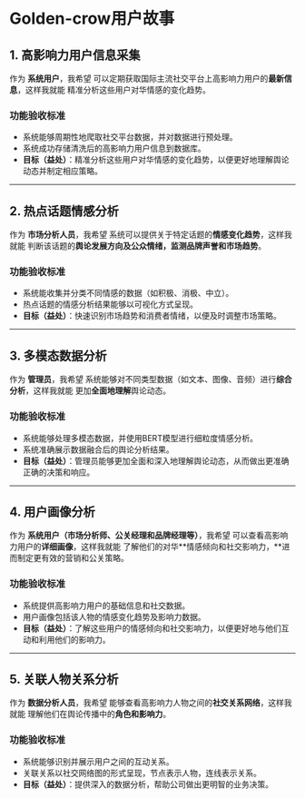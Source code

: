 # Golden-crow用户故事

## 1\. 高影响力用户信息采集

作为 **系统用户**，我希望 可以定期获取国际主流社交平台上高影响力用户的**最新信息**，这样我就能 精准分析这些用户对华情感的变化趋势。

### **功能验收标准**

- 系统能够周期性地爬取社交平台数据，并对数据进行预处理。
- 系统成功存储清洗后的高影响力用户信息到数据库。
- **目标（益处）**：精准分析这些用户对华情感的变化趋势，以便更好地理解舆论动态并制定相应策略。



-----

## 2\. 热点话题情感分析

作为 **市场分析人员**，我希望 系统可以提供关于特定话题的**情感变化趋势**，这样我就能 判断该话题的**舆论发展方向及公众情绪，监测品牌声誉和市场趋势**。

### **功能验收标准**

- 系统能收集并分类不同情感的数据（如积极、消极、中立）。
- 热点话题的情感分析结果能够以可视化方式呈现。
- **目标（益处）**：快速识别市场趋势和消费者情绪，以便及时调整市场策略。



-----

## 3\. 多模态数据分析

作为 **管理员**，我希望 系统能够对不同类型数据（如文本、图像、音频）进行**综合分析**，这样我就能 更加**全面地理解**舆论动态。

### **功能验收标准**

- 系统能够处理多模态数据，并使用BERT模型进行细粒度情感分析。
- 系统准确展示数据融合后的舆论分析结果。
- **目标（益处）**：管理员能够更加全面和深入地理解舆论动态，从而做出更准确正确的决策和响应。



-----

## 4\. 用户画像分析

作为 **系统用户（**市场分析师、公关经理和品牌经理等**）**，我希望 可以查看高影响力用户的**详细画像**，这样我就能 了解他们的对华**情感倾向和社交影响力，**进而制定更有效的营销和公关策略。

### **功能验收标准**

- 系统提供高影响力用户的基础信息和社交数据。
- 用户画像包括该人物的情感变化趋势及影响力数据。
- **目标（益处）**：了解这些用户的情感倾向和社交影响力，以便更好地与他们互动和利用他们的影响力。



-----

## 5\. 关联人物关系分析

作为 **数据分析人员**，我希望 能够查看高影响力人物之间的**社交关系网络**，这样我就能 理解他们在舆论传播中的**角色和影响力**。

### **功能验收标准**

- 系统能够识别并展示用户之间的互动关系。
- 关联关系以社交网络图的形式呈现，节点表示人物，连线表示关系。
- **目标（益处）**：提供深入的数据分析，帮助公司做出更明智的业务决策。


